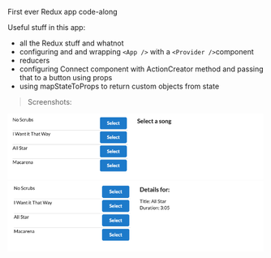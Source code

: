 First ever Redux app code-along

Useful stuff in this app:

- all the Redux stuff and whatnot
- configuring and and wrapping `<App />` with a `<Provider />`component
- reducers
- configuring Connect component with ActionCreator method and passing that to a button using props
- using mapStateToProps to return custom objects from state

> Screenshots:

![screenshot1](./screenshot1.png)
![screenshot2](./screenshot2.png)

